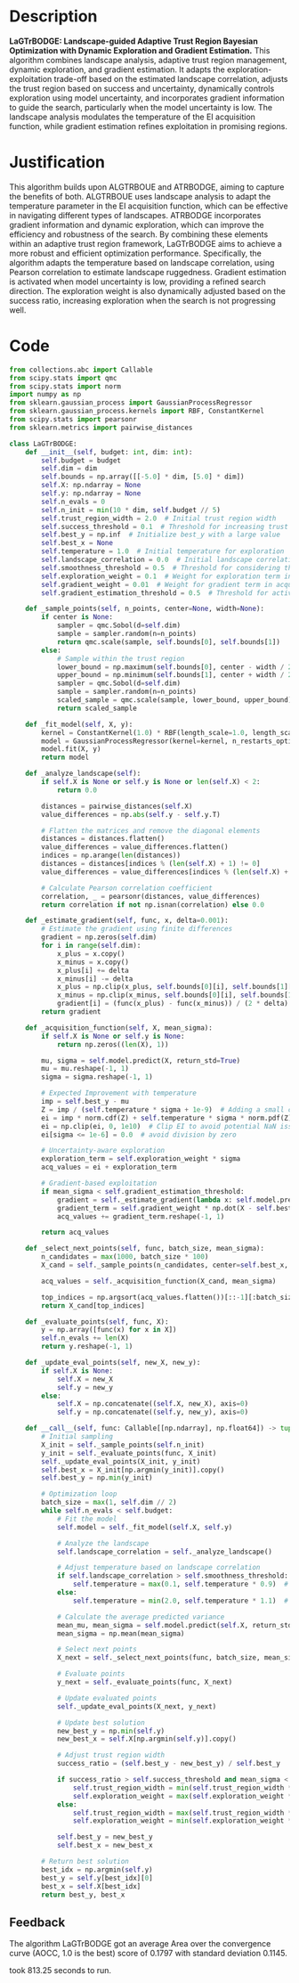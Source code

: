 # Description
**LaGTrBODGE: Landscape-guided Adaptive Trust Region Bayesian Optimization with Dynamic Exploration and Gradient Estimation.** This algorithm combines landscape analysis, adaptive trust region management, dynamic exploration, and gradient estimation. It adapts the exploration-exploitation trade-off based on the estimated landscape correlation, adjusts the trust region based on success and uncertainty, dynamically controls exploration using model uncertainty, and incorporates gradient information to guide the search, particularly when the model uncertainty is low. The landscape analysis modulates the temperature of the EI acquisition function, while gradient estimation refines exploitation in promising regions.

# Justification
This algorithm builds upon ALGTRBOUE and ATRBODGE, aiming to capture the benefits of both. ALGTRBOUE uses landscape analysis to adapt the temperature parameter in the EI acquisition function, which can be effective in navigating different types of landscapes. ATRBODGE incorporates gradient information and dynamic exploration, which can improve the efficiency and robustness of the search. By combining these elements within an adaptive trust region framework, LaGTrBODGE aims to achieve a more robust and efficient optimization performance. Specifically, the algorithm adapts the temperature based on landscape correlation, using Pearson correlation to estimate landscape ruggedness. Gradient estimation is activated when model uncertainty is low, providing a refined search direction. The exploration weight is also dynamically adjusted based on the success ratio, increasing exploration when the search is not progressing well.

# Code
```python
from collections.abc import Callable
from scipy.stats import qmc
from scipy.stats import norm
import numpy as np
from sklearn.gaussian_process import GaussianProcessRegressor
from sklearn.gaussian_process.kernels import RBF, ConstantKernel
from scipy.stats import pearsonr
from sklearn.metrics import pairwise_distances

class LaGTrBODGE:
    def __init__(self, budget: int, dim: int):
        self.budget = budget
        self.dim = dim
        self.bounds = np.array([[-5.0] * dim, [5.0] * dim])
        self.X: np.ndarray = None
        self.y: np.ndarray = None
        self.n_evals = 0
        self.n_init = min(10 * dim, self.budget // 5)
        self.trust_region_width = 2.0  # Initial trust region width
        self.success_threshold = 0.1  # Threshold for increasing trust region
        self.best_y = np.inf  # Initialize best_y with a large value
        self.best_x = None
        self.temperature = 1.0  # Initial temperature for exploration
        self.landscape_correlation = 0.0  # Initial landscape correlation
        self.smoothness_threshold = 0.5  # Threshold for considering the landscape smooth
        self.exploration_weight = 0.1  # Weight for exploration term in acquisition function
        self.gradient_weight = 0.01  # Weight for gradient term in acquisition function
        self.gradient_estimation_threshold = 0.5  # Threshold for activating gradient estimation

    def _sample_points(self, n_points, center=None, width=None):
        if center is None:
            sampler = qmc.Sobol(d=self.dim)
            sample = sampler.random(n=n_points)
            return qmc.scale(sample, self.bounds[0], self.bounds[1])
        else:
            # Sample within the trust region
            lower_bound = np.maximum(self.bounds[0], center - width / 2)
            upper_bound = np.minimum(self.bounds[1], center + width / 2)
            sampler = qmc.Sobol(d=self.dim)
            sample = sampler.random(n=n_points)
            scaled_sample = qmc.scale(sample, lower_bound, upper_bound)
            return scaled_sample

    def _fit_model(self, X, y):
        kernel = ConstantKernel(1.0) * RBF(length_scale=1.0, length_scale_bounds=(1e-2, 1e2))
        model = GaussianProcessRegressor(kernel=kernel, n_restarts_optimizer=5)
        model.fit(X, y)
        return model

    def _analyze_landscape(self):
        if self.X is None or self.y is None or len(self.X) < 2:
            return 0.0

        distances = pairwise_distances(self.X)
        value_differences = np.abs(self.y - self.y.T)

        # Flatten the matrices and remove the diagonal elements
        distances = distances.flatten()
        value_differences = value_differences.flatten()
        indices = np.arange(len(distances))
        distances = distances[indices % (len(self.X) + 1) != 0]
        value_differences = value_differences[indices % (len(self.X) + 1) != 0]

        # Calculate Pearson correlation coefficient
        correlation, _ = pearsonr(distances, value_differences)
        return correlation if not np.isnan(correlation) else 0.0

    def _estimate_gradient(self, func, x, delta=0.001):
        # Estimate the gradient using finite differences
        gradient = np.zeros(self.dim)
        for i in range(self.dim):
            x_plus = x.copy()
            x_minus = x.copy()
            x_plus[i] += delta
            x_minus[i] -= delta
            x_plus = np.clip(x_plus, self.bounds[0][i], self.bounds[1][i])
            x_minus = np.clip(x_minus, self.bounds[0][i], self.bounds[1][i])
            gradient[i] = (func(x_plus) - func(x_minus)) / (2 * delta)
        return gradient

    def _acquisition_function(self, X, mean_sigma):
        if self.X is None or self.y is None:
            return np.zeros((len(X), 1))

        mu, sigma = self.model.predict(X, return_std=True)
        mu = mu.reshape(-1, 1)
        sigma = sigma.reshape(-1, 1)

        # Expected Improvement with temperature
        imp = self.best_y - mu
        Z = imp / (self.temperature * sigma + 1e-9)  # Adding a small constant to avoid division by zero
        ei = imp * norm.cdf(Z) + self.temperature * sigma * norm.pdf(Z)
        ei = np.clip(ei, 0, 1e10)  # Clip EI to avoid potential NaN issues
        ei[sigma <= 1e-6] = 0.0  # avoid division by zero

        # Uncertainty-aware exploration
        exploration_term = self.exploration_weight * sigma
        acq_values = ei + exploration_term

        # Gradient-based exploitation
        if mean_sigma < self.gradient_estimation_threshold:
            gradient = self._estimate_gradient(lambda x: self.model.predict(x.reshape(1, -1))[0], self.best_x)
            gradient_term = self.gradient_weight * np.dot(X - self.best_x, -gradient.T)
            acq_values += gradient_term.reshape(-1, 1)

        return acq_values

    def _select_next_points(self, func, batch_size, mean_sigma):
        n_candidates = max(1000, batch_size * 100)
        X_cand = self._sample_points(n_candidates, center=self.best_x, width=self.trust_region_width)

        acq_values = self._acquisition_function(X_cand, mean_sigma)

        top_indices = np.argsort(acq_values.flatten())[::-1][:batch_size]
        return X_cand[top_indices]

    def _evaluate_points(self, func, X):
        y = np.array([func(x) for x in X])
        self.n_evals += len(X)
        return y.reshape(-1, 1)

    def _update_eval_points(self, new_X, new_y):
        if self.X is None:
            self.X = new_X
            self.y = new_y
        else:
            self.X = np.concatenate((self.X, new_X), axis=0)
            self.y = np.concatenate((self.y, new_y), axis=0)

    def __call__(self, func: Callable[[np.ndarray], np.float64]) -> tuple[np.float64, np.ndarray]:
        # Initial sampling
        X_init = self._sample_points(self.n_init)
        y_init = self._evaluate_points(func, X_init)
        self._update_eval_points(X_init, y_init)
        self.best_x = X_init[np.argmin(y_init)].copy()
        self.best_y = np.min(y_init)

        # Optimization loop
        batch_size = max(1, self.dim // 2)
        while self.n_evals < self.budget:
            # Fit the model
            self.model = self._fit_model(self.X, self.y)

            # Analyze the landscape
            self.landscape_correlation = self._analyze_landscape()

            # Adjust temperature based on landscape correlation
            if self.landscape_correlation > self.smoothness_threshold:
                self.temperature = max(0.1, self.temperature * 0.9)  # Reduce temperature for smoother landscapes
            else:
                self.temperature = min(2.0, self.temperature * 1.1)  # Increase temperature for rugged landscapes

            # Calculate the average predicted variance
            mean_mu, mean_sigma = self.model.predict(self.X, return_std=True)
            mean_sigma = np.mean(mean_sigma)

            # Select next points
            X_next = self._select_next_points(func, batch_size, mean_sigma)

            # Evaluate points
            y_next = self._evaluate_points(func, X_next)

            # Update evaluated points
            self._update_eval_points(X_next, y_next)

            # Update best solution
            new_best_y = np.min(self.y)
            new_best_x = self.X[np.argmin(self.y)].copy()

            # Adjust trust region width
            success_ratio = (self.best_y - new_best_y) / self.best_y

            if success_ratio > self.success_threshold and mean_sigma < 0.5:
                self.trust_region_width = min(self.trust_region_width * 1.1, 10.0)  # Increase if successful and low uncertainty
                self.exploration_weight = max(self.exploration_weight * 0.9, 0.01)  # Reduce exploration
            else:
                self.trust_region_width = max(self.trust_region_width * 0.9, 0.1)  # Decrease if not successful or high uncertainty
                self.exploration_weight = min(self.exploration_weight * 1.1, 0.5)  # Increase exploration

            self.best_y = new_best_y
            self.best_x = new_best_x

        # Return best solution
        best_idx = np.argmin(self.y)
        best_y = self.y[best_idx][0]
        best_x = self.X[best_idx]
        return best_y, best_x
```
## Feedback
 The algorithm LaGTrBODGE got an average Area over the convergence curve (AOCC, 1.0 is the best) score of 0.1797 with standard deviation 0.1145.

took 813.25 seconds to run.